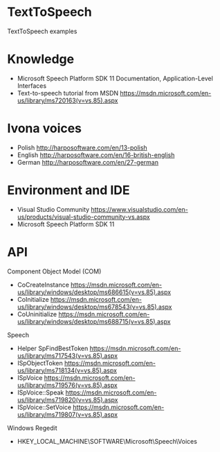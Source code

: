 # TextToSpeech
TextToSpeech examples

# Knowledge
- Microsoft Speech Platform SDK 11 Documentation, Application-Level Interfaces
- Text-to-speech tutorial from MSDN https://msdn.microsoft.com/en-us/library/ms720163(v=vs.85).aspx


# Ivona voices
- Polish http://harposoftware.com/en/13-polish
- English http://harposoftware.com/en/16-british-english
- German http://harposoftware.com/en/27-german

# Environment and IDE
- Visual Studio Community  https://www.visualstudio.com/en-us/products/visual-studio-community-vs.aspx
- Microsoft Speech Platform SDK 11  

# API

Component Object Model (COM)
- CoCreateInstance https://msdn.microsoft.com/en-us/library/windows/desktop/ms686615(v=vs.85).aspx
- CoInitialize https://msdn.microsoft.com/en-us/library/windows/desktop/ms678543(v=vs.85).aspx
- CoUninitialize https://msdn.microsoft.com/en-us/library/windows/desktop/ms688715(v=vs.85).aspx

Speech
- Helper SpFindBestToken https://msdn.microsoft.com/en-us/library/ms717543(v=vs.85).aspx
- ISpObjectToken https://msdn.microsoft.com/en-us/library/ms718134(v=vs.85).aspx
- ISpVoice https://msdn.microsoft.com/en-us/library/ms719576(v=vs.85).aspx
- ISpVoice::Speak https://msdn.microsoft.com/en-us/library/ms719820(v=vs.85).aspx
- ISpVoice::SetVoice https://msdn.microsoft.com/en-us/library/ms719807(v=vs.85).aspx

Windows Regedit
- HKEY_LOCAL_MACHINE\SOFTWARE\Microsoft\Speech\Voices
